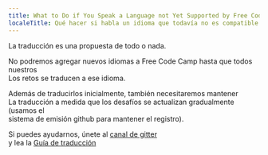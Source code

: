 ```yaml
---
title: What to Do if You Speak a Language not Yet Supported by Free Code Camp
localeTitle: Qué hacer si habla un idioma que todavía no es compatible con Free Code Camp
---
```

La traducción es una propuesta de todo o nada.

No podremos agregar nuevos idiomas a Free Code Camp hasta que todos nuestros  
Los retos se traducen a ese idioma.

Además de traducirlos inicialmente, también necesitaremos mantener  
La traducción a medida que los desafíos se actualizan gradualmente (usamos el  
sistema de emisión github para mantener el registro).

Si puedes ayudarnos, únete al [canal de gitter](https://gitter.im/FreeCodeCamp/Translators)  
y lea la [Guía de traducción](http://forum.freecodecamp.com/t/guidelines-for-translating-free-code-camp-to-any-language/19111)